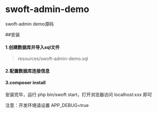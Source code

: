 # swoft-admin-demo
swoft-admin demo源码

##安装
#### 1.创建数据库并导入sql文件
>  resources/swoft-admin-demo.sql

#### 2.配置数据库连接信息

#### 3.composer install

安装完毕，运行 php bin/swoft start，打开浏览器访问 localhost:xxx 即可

注意：开发环境请设置 APP_DEBUG=true  

